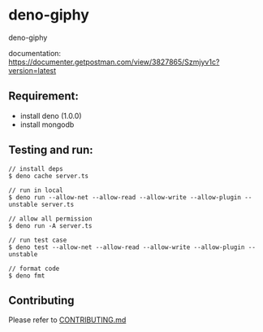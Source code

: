 # deno-giphy

deno-giphy

documentation: https://documenter.getpostman.com/view/3827865/Szmjyv1c?version=latest

## Requirement:
 - install deno (1.0.0)
 - install mongodb

## Testing and run:
```
// install deps
$ deno cache server.ts

// run in local
$ deno run --allow-net --allow-read --allow-write --allow-plugin --unstable server.ts

// allow all permission
$ deno run -A server.ts

// run test case
$ deno test --allow-net --allow-read --allow-write --allow-plugin --unstable

// format code
$ deno fmt
```

## Contributing

Please refer to [CONTRIBUTING.md](https://github.com/yeukfei02/deno-giphy/blob/master/CONTRIBUTING.md)
